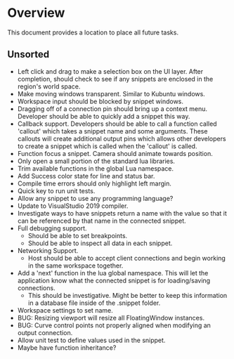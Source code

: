 # Overview
This document provides a location to place all future tasks.

## Unsorted
* Left click and drag to make a selection box on the UI layer. After completion, should check to see if any snippets are enclosed in the region's world space.
* Make moving windows transparent. Similar to Kubuntu windows.
* Workspace input should be blocked by snippet windows.
* Dragging off of a connection pin should bring up a context menu. Developer should be able to quickly add a snippet this way.
* Callback support. Developers should be able to call a function called 'callout' which takes a snippet name and some arguments. These callouts will create additional output pins which allows other developers to create a snippet which is called when the 'callout' is called.
* Function focus a snippet. Camera should animate towards position.
* Only open a small portion of the standard lua libraries.
* Trim available functions in the global Lua namespace.
* Add Success color state for line and status bar.
* Compile time errors should only highlight left margin.
* Quick key to run unit tests.
* Allow any snippet to use any programming language?
* Update to VisualStudio 2019 compiler.
* Investigate ways to have snippets return a name with the value so that it can be referenced by that name in the connected snippet.
* Full debugging support.
	* Should be able to set breakpoints.
	* Should be able to inspect all data in each snippet.
* Networking Support.
	* Host should be able to accept client connections and begin working in the same workspace together.
* Add a 'next' function in the lua global namespace. This will let the application know what the connected snippet is for loading/saving connections.
	* This should be investigative. Might be better to keep this information in a database file inside of the .snippet folder.
* Workspace settings to set name.
* BUG: Resizing viewport will resize all FloatingWindow instances.
* BUG: Curve control points not properly aligned when modifying an output connection.
* Allow unit test to define values used in the snippet.
* Maybe have function inheritance?
